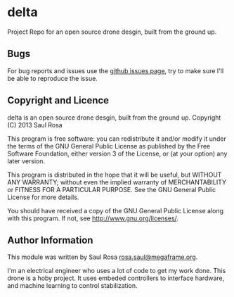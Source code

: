 delta
===========

Project Repo for an open source drone desgin, built from the ground up.

## Bugs

For bug reports and issues use the 
[github issues page](https://github.com/rosasaul/delta/issues), try to make
sure I'll be able to reproduce the issue.

## Copyright and Licence

delta is an open source drone desgin, built from the ground up.
Copyright (C) 2013 Saul Rosa

This program is free software: you can redistribute it and/or modify
it under the terms of the GNU General Public License as published by
the Free Software Foundation, either version 3 of the License, or
(at your option) any later version.

This program is distributed in the hope that it will be useful,
but WITHOUT ANY WARRANTY; without even the implied warranty of
MERCHANTABILITY or FITNESS FOR A PARTICULAR PURPOSE.  See the
GNU General Public License for more details.

You should have received a copy of the GNU General Public License
along with this program.  If not, see <http://www.gnu.org/licenses/>.

## Author Information

This module was written by Saul Rosa <rosa.saul@megaframe.org>.

I'm an electrical engineer who uses a lot of code to get my work done. This
drone is a hoby project. It uses embeded controllers to interface hardware, 
and machine learning to control stabilization.

